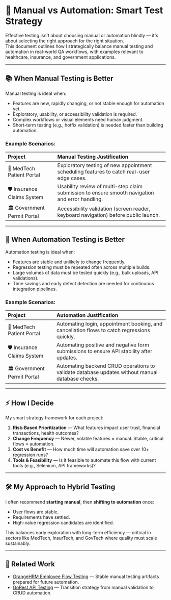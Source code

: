 # 🤖 Manual vs Automation: Smart Test Strategy

Effective testing isn't about choosing manual or automation blindly — it's about selecting the right approach for the right situation.  
This document outlines how I strategically balance manual testing and automation in real-world QA workflows, with examples relevant to healthcare, insurance, and government applications.

---

## 📚 When Manual Testing is Better

Manual testing is ideal when:
- Features are new, rapidly changing, or not stable enough for automation yet.
- Exploratory, usability, or accessibility validation is required.
- Complex workflows or visual elements need human judgment.
- Short-term testing (e.g., hotfix validation) is needed faster than building automation.

### Example Scenarios:
| Project | Manual Testing Justification |
|:---|:---|
| 🏥 MedTech Patient Portal | Exploratory testing of new appointment scheduling features to catch real-user edge cases. |
| 🛡️ Insurance Claims System | Usability review of multi-step claim submission to ensure smooth navigation and error handling. |
| 🏛️ Government Permit Portal | Accessibility validation (screen reader, keyboard navigation) before public launch. |

---

## 🤖 When Automation Testing is Better

Automation testing is ideal when:
- Features are stable and unlikely to change frequently.
- Regression testing must be repeated often across multiple builds.
- Large volumes of data must be tested quickly (e.g., bulk uploads, API validations).
- Time savings and early defect detection are needed for continuous integration pipelines.

### Example Scenarios:
| Project | Automation Justification |
|:---|:---|
| 🏥 MedTech Patient Portal | Automating login, appointment booking, and cancellation flows to catch regressions quickly. |
| 🛡️ Insurance Claims System | Automating positive and negative form submissions to ensure API stability after updates. |
| 🏛️ Government Permit Portal | Automating backend CRUD operations to validate database updates without manual database checks. |

---

## ⚡ How I Decide

My smart strategy framework for each project:
1. **Risk-Based Prioritization** — What features impact user trust, financial transactions, health outcomes?
2. **Change Frequency** — Newer, volatile features = manual. Stable, critical flows = automation.
3. **Cost vs Benefit** — How much time will automation save over 10+ regression runs?
4. **Tools & Feasibility** — Is it feasible to automate this flow with current tools (e.g., Selenium, API frameworks)?

---

## 🛠️ My Approach to Hybrid Testing

I often recommend **starting manual**, then **shifting to automation** once:
- User flows are stable.
- Requirements have settled.
- High-value regression candidates are identified.

This balances early exploration with long-term efficiency — critical in sectors like MedTech, InsurTech, and GovTech where quality must scale sustainably.

---

## 🔗 Related Work

- [OrangeHRM Employee Flow Testing](../01_ui_workflow_testing/OrangeHRM_EmployeeFlow/) — Stable manual testing artifacts prepared for future automation.
- [GoRest API Testing](../02-api-testing/gorest_api/) — Transition strategy from manual validation to CRUD automation.


